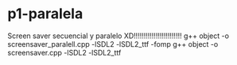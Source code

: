 # p1-paralela
Screen saver secuencial y paralelo XD!!!!!!!!!!!!!!!!!!!!!!!!
g++ object -o screensaver_paralell.cpp -lSDL2 -lSDL2_ttf -fomp
g++ object -o screensaver.cpp -lSDL2 -lSDL2_ttf
